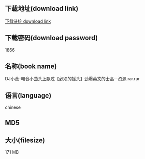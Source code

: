 ## 下载地址(download link)
[下载链接 download link](https://tutu365.netlify.app/?s=DJ%E5%B0%8F%E8%95%8A-%E7%94%B5%E9%9F%B3%E5%B0%8F%E6%9B%B2%E5%A4%B4%E4%B8%8A%E9%A3%98%E8%BF%87%E3%80%90%E5%BF%85%E9%A1%BB%E7%9A%84%E6%91%87%E5%A4%B4%E3%80%91%E5%8A%B2%E7%88%86%E8%8B%B1%E6%96%87%E7%9A%84%E5%A3%AB%E9%AB%98--%E8%B5%84%E6%BA%90.rar)

## 下载密码(download password)
1866

## 名称(book name)
DJ小蕊-电音小曲头上飘过【必须的摇头】劲爆英文的士高--资源.rar.rar

## 语言(language)
chinese

## MD5


## 大小(filesize)
171 MB
